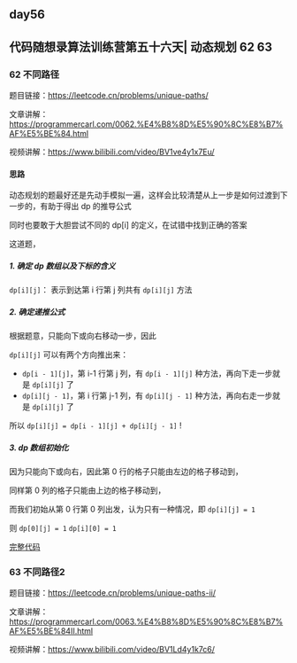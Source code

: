 ## day56

## 代码随想录算法训练营第五十六天| 动态规划 62 63

### 62 不同路径

题目链接：https://leetcode.cn/problems/unique-paths/

文章讲解：https://programmercarl.com/0062.%E4%B8%8D%E5%90%8C%E8%B7%AF%E5%BE%84.html

视频讲解：https://www.bilibili.com/video/BV1ve4y1x7Eu/

#### 思路
动态规划的题最好还是先动手模拟一遍，这样会比较清楚从上一步是如何过渡到下一步的，有助于得出 dp 的推导公式

同时也要敢于大胆尝试不同的 dp[i] 的定义，在试错中找到正确的答案

这道题，

##### 1. 确定 dp 数组以及下标的含义

`dp[i][j]`： 表示到达第 i 行第 j 列共有 `dp[i][j]` 方法

##### 2. 确定递推公式

根据题意，只能向下或向右移动一步，因此

`dp[i][j]` 可以有两个方向推出来：

- `dp[i - 1][j]`，第 i-1 行第 j 列，有 `dp[i - 1][j]` 种方法，再向下走一步就是 `dp[i][j]` 了
- `dp[i][j - 1]`，第 i 行第 j-1 列，有 `dp[i][j - 1]` 种方法，再向右走一步就是 `dp[i][j]` 了

所以 `dp[i][j] = dp[i - 1][j] + dp[i][j - 1]` !

##### 3. dp 数组初始化

因为只能向下或向右，因此第 0 行的格子只能由左边的格子移动到，

同样第 0 列的格子只能由上边的格子移动到，

而我们初始从第 0 行第 0 列出发，认为只有一种情况，即 `dp[i][j] = 1`

则 `dp[0][j] = 1` `dp[i][0] = 1`

[完整代码](https://github.com/hd2yao/leetcode/tree/master/training/day56/0062_unique_paths.go)

### 63 不同路径2

题目链接：https://leetcode.cn/problems/unique-paths-ii/

文章讲解：https://programmercarl.com/0063.%E4%B8%8D%E5%90%8C%E8%B7%AF%E5%BE%84II.html

视频讲解：https://www.bilibili.com/video/BV1Ld4y1k7c6/
